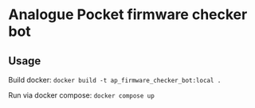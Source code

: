 # Analogue Pocket firmware checker bot

## Usage

Build docker: `docker build -t ap_firmware_checker_bot:local .`

Run via docker compose: `docker compose up`
